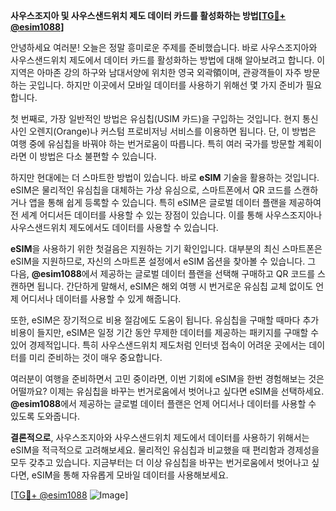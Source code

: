 **사우스조지아 및 사우스샌드위치 제도 데이터 카드를 활성화하는 방법[[TG💪+ @esim1088](https://t.me/s/esim1088)]**

안녕하세요 여러분! 오늘은 정말 흥미로운 주제를 준비했습니다. 바로 사우스조지아와 사우스샌드위치 제도에서 데이터 카드를 활성화하는 방법에 대해 알아보려고 합니다. 이 지역은 아마존 강의 하구와 남대서양에 위치한 영국 외곽領이며, 관광객들이 자주 방문하는 곳입니다. 하지만 이곳에서 모바일 데이터를 사용하기 위해선 몇 가지 준비가 필요합니다.

첫 번째로, 가장 일반적인 방법은 유심칩(USIM 카드)을 구입하는 것입니다. 현지 통신사인 오렌지(Orange)나 커스텀 프로비저닝 서비스를 이용하면 됩니다. 단, 이 방법은 여행 중에 유심칩을 바꿔야 하는 번거로움이 따릅니다. 특히 여러 국가를 방문할 계획이라면 이 방법은 다소 불편할 수 있습니다.

하지만 현대에는 더 스마트한 방법이 있습니다. 바로 **eSIM** 기술을 활용하는 것입니다. eSIM은 물리적인 유심칩을 대체하는 가상 유심으로, 스마트폰에서 QR 코드를 스캔하거나 앱을 통해 쉽게 등록할 수 있습니다. 특히 eSIM은 글로벌 데이터 플랜을 제공하여 전 세계 어디서든 데이터를 사용할 수 있는 장점이 있습니다. 이를 통해 사우스조지아나 사우스샌드위치 제도에서도 데이터를 사용할 수 있습니다.

**eSIM**을 사용하기 위한 첫걸음은 지원하는 기기 확인입니다. 대부분의 최신 스마트폰은 eSIM을 지원하므로, 자신의 스마트폰 설정에서 eSIM 옵션을 찾아볼 수 있습니다. 그 다음, **@esim1088**에서 제공하는 글로벌 데이터 플랜을 선택해 구매하고 QR 코드를 스캔하면 됩니다. 간단하게 말해서, eSIM은 해외 여행 시 번거로운 유심칩 교체 없이도 언제 어디서나 데이터를 사용할 수 있게 해줍니다.

또한, eSIM은 장기적으로 비용 절감에도 도움이 됩니다. 유심칩을 구매할 때마다 추가 비용이 들지만, eSIM은 일정 기간 동안 무제한 데이터를 제공하는 패키지를 구매할 수 있어 경제적입니다. 특히 사우스샌드위치 제도처럼 인터넷 접속이 어려운 곳에서는 데이터를 미리 준비하는 것이 매우 중요합니다.

여러분이 여행을 준비하면서 고민 중이라면, 이번 기회에 eSIM을 한번 경험해보는 것은 어떨까요? 이제는 유심칩을 바꾸는 번거로움에서 벗어나고 싶다면 eSIM을 선택하세요. **@esim1088**에서 제공하는 글로벌 데이터 플랜은 언제 어디서나 데이터를 사용할 수 있도록 도와줍니다.

**결론적으로**, 사우스조지아와 사우스샌드위치 제도에서 데이터를 사용하기 위해서는 eSIM을 적극적으로 고려해보세요. 물리적인 유심칩과 비교했을 때 편리함과 경제성을 모두 갖추고 있습니다. 지금부터는 더 이상 유심칩을 바꾸는 번거로움에서 벗어나고 싶다면, eSIM을 통해 자유롭게 모바일 데이터를 사용해보세요.

[[TG💪+ @esim1088](https://t.me/s/esim1088) ![Image](https://i.postimg.cc/Y0z9fWf4/image.png)]